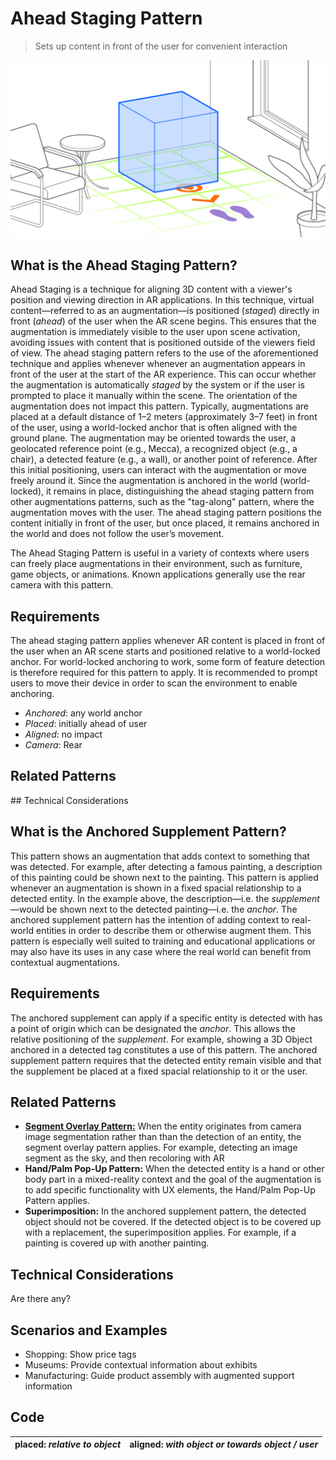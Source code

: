 # Ahead Staging Pattern
> Sets up content in front of the user for convenient interaction
<img src="images/AheadStaging.png">

## What is the Ahead Staging Pattern?
Ahead Staging is a technique for aligning 3D content with a viewer's position and viewing direction in AR applications. In this technique, virtual content—referred to as an augmentation—is positioned (_staged_) directly in front (_ahead_) of the user when the AR scene begins. This ensures that the augmentation is immediately visible to the user upon scene activation, avoiding issues with content that is positioned outside of the viewers field of view.
The ahead staging pattern refers to the use of the aforementioned technique and applies whenever whenever an augmentation appears in front of the user at the start of the AR experience. This can occur whether the augmentation is automatically _staged_ by the system or if the user is prompted to place it manually within the scene. The orientation of the augmentation does not impact this pattern. Typically, augmentations are placed at a default distance of 1–2 meters (approximately 3–7 feet) in front of the user, using a world-locked anchor that is often aligned with the ground plane. The augmentation may be oriented towards the user, a geolocated reference point (e.g., Mecca), a recognized object (e.g., a chair), a detected feature (e.g., a wall), or another point of reference.
After this initial positioning, users can interact with the augmentation or move freely around it. Since the augmentation is anchored in the world (world-locked), it remains in place, distinguishing the ahead staging pattern from other augmentations patterns, such as the "tag-along" pattern, where the augmentation moves with the user. The ahead staging pattern positions the content initially in front of the user, but once placed, it remains anchored in the world and does not follow the user’s movement.

The Ahead Staging Pattern is useful in a variety of contexts where users can freely place augmentations in their environment, such as furniture, game objects, or animations. Known applications generally use the rear camera with this pattern.

## Requirements
The ahead staging pattern applies whenever AR content is placed in front of the user when an AR scene starts and positioned relative to a world-locked anchor. For world-locked anchoring to work, some form of feature detection is therefore required for this pattern to apply.
It is recommended to prompt users to move their device in order to scan the environment to enable anchoring.

* _Anchored_: any world anchor
* _Placed_: initially ahead of user
* _Aligned_: no impact
* _Camera_: Rear

## Related Patterns


## Technical Considerations

## What is the Anchored Supplement Pattern?
This pattern shows an augmentation that adds context to something that was detected. For example, after detecting a famous painting, a description of this painting could be shown next to the painting.
This pattern is applied whenever an augmentation is shown in a fixed spacial relationship to a detected entity. In the example above, the description—i.e. the _supplement_—would be shown next to the detected painting—i.e. the _anchor_.  The anchored supplement pattern has the intention of adding context to real-world entities in order to describe them or otherwise augment them.
This pattern is especially well suited to training and educational applications or may also have its uses in any case where the real world can benefit from contextual augmentations.

## Requirements
The anchored supplement can apply if a specific entity is detected with has a point of origin which can be designated the _anchor_. This allows the relative positioning of the _supplement_. For example, showing a 3D Object anchored in a detected tag constitutes a use of this pattern. 
The anchored supplement pattern requires that the detected entity remain visible and that the supplement be placed at a fixed spacial relationship to it or the user.

## Related Patterns
- [**Segment Overlay Pattern:**](segment-overlay.md) When the entity originates from camera image segmentation rather than than the detection of an entity, the segment overlay pattern applies. For example, detecting an image segment as the sky, and then recoloring with AR 
- **Hand/Palm Pop-Up Pattern:** When the detected entity is a hand or other body part in a mixed-reality context and the goal of the augmentation is to add specific functionality with UX elements, the Hand/Palm Pop-Up Pattern applies.
- **Superimposition:** In the anchored supplement pattern, the detected object should not be covered. If the detected object is to be covered up with a replacement, the superimposition applies. For example, if a painting is covered up with another painting.

## Technical Considerations
Are there any?

## Scenarios and Examples
- Shopping: Show price tags
- Museums: Provide contextual information about exhibits
- Manufacturing: Guide product assembly with augmented support information

## Code
| placed: _relative to object_ | aligned: _with object or towards object / user_ |
|---|---|
